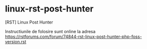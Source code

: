 linux-rst-post-hunter
=====================

[RST] Linux Post Hunter


Instructiunile de folosire sunt online la adresa <a href="https://rstforums.com/forum/74844-rst-linux-post-hunter-php-foss-version.rst">https://rstforums.com/forum/74844-rst-linux-post-hunter-php-foss-version.rst</a>
